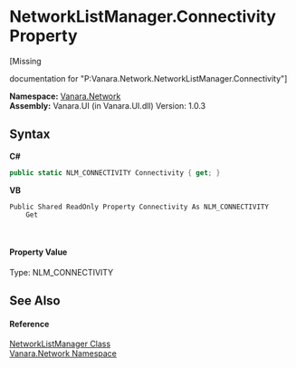 # NetworkListManager.Connectivity Property 
 

\[Missing <summary> documentation for "P:Vanara.Network.NetworkListManager.Connectivity"\]

**Namespace:**&nbsp;<a href="6f9c0845-1a20-2cb1-a754-0b5e90c1683a">Vanara.Network</a><br />**Assembly:**&nbsp;Vanara.UI (in Vanara.UI.dll) Version: 1.0.3

## Syntax

**C#**<br />
``` C#
public static NLM_CONNECTIVITY Connectivity { get; }
```

**VB**<br />
``` VB
Public Shared ReadOnly Property Connectivity As NLM_CONNECTIVITY
	Get
```

<br />

#### Property Value
Type: NLM_CONNECTIVITY

## See Also


#### Reference
<a href="c0dc87ee-0c0c-39ba-b1af-db44989d8558">NetworkListManager Class</a><br /><a href="6f9c0845-1a20-2cb1-a754-0b5e90c1683a">Vanara.Network Namespace</a><br />